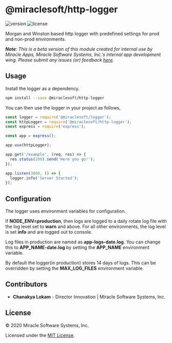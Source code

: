 # @miraclesoft/http-logger

![version](https://img.shields.io/badge/dynamic/json?color=orange&label=version&prefix=%20&query=version&suffix=%20&url=https%3A%2F%2Fraw.githubusercontent.com%2Fmiracleapps%2Fhttp-logger%2Fmaster%2Fpackage.json) ![license](https://img.shields.io/badge/dynamic/json?color=blue&label=license&query=license&url=https%3A%2F%2Fraw.githubusercontent.com%2Fmiracleapps%2Fhttp-logger%2Fmaster%2Fpackage.json)

Morgan and Winston based http logger with predefined settings for prod and non-prod environments.

**_Note_**_: This is a beta version of this module created for internal use by Miracle Apps, Miracle Software Systems, Inc.'s internal app development wing. Please submit any issues (or) feedback [here](https://github.com/miracleapps/http-logger/issues)._

## Usage

Install the logger as a dependency.

```sh
npm install --save @miraclesoft/http-logger
```

You can then use the logger in your project as follows,

```js
const logger = require('@miraclesoft/logger');
const httpLogger = require('@miraclesoft/http-logger');
const express = require('express');

const app = express();

app.use(httpLogger);

app.get('/example', (req, res) => {
  res.status(200).send('Here you go!');
});

app.listen(3000, () => {
  logger.info('Server Started');
});
```

## Configuration

The logger uses environment variables for configuration.

If **NODE_ENV=production**, then logs are logged to a daily rotate log file with the log level set to **warn** and above. For all other environments, the log level is set **info** and are logged out to console.

Log files in production are named as **app-logs-date.log**. You can change this to **APP_NAME-date.log** by setting the **APP_NAME** environment variable.

By default the logger(in production) stores 14 days of logs. This can be overridden by setting the **MAX_LOG_FILES** environment variable.

## Contributors

- **Chanakya Lokam** - Director Innovation | Miracle Software Systems, Inc.

## License

© 2020 Miracle Software Systems, Inc.

Licensed under the [MIT License](LICENSE).
